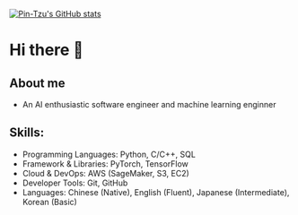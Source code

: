 [![Pin-Tzu's GitHub stats](https://github-readme-stats.vercel.app/api?username=Aragath)](https://github.com/anuraghazra/github-readme-stats)

# Hi there 👋
## About me
- An AI enthusiastic software engineer and machine learning enginner

## Skills:
* Programming Languages: Python, C/C++, SQL
* Framework & Libraries: PyTorch, TensorFlow
* Cloud & DevOps: AWS (SageMaker, S3, EC2)
* Developer Tools: Git, GitHub
* Languages: Chinese (Native), English (Fluent), Japanese (Intermediate), Korean (Basic)

<!--
**Aragath/Aragath** is a ✨ _special_ ✨ repository because its `README.md` (this file) appears on your GitHub profile.

Here are some ideas to get you started:

- 🔭 I’m currently working on ...
- 🌱 I’m currently learning ...
- 👯 I’m looking to collaborate on ...
- 🤔 I’m looking for help with ...
- 💬 Ask me about ...
- 📫 How to reach me: ...
- 😄 Pronouns: ...
- ⚡ Fun fact: ...
-->
